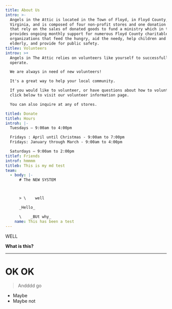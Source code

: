 ```yaml
---
title: About Us
intro: >-
  Angels in the Attic is located in the Town of Floyd, in Floyd County,
  Virginia, and is composed of four non-profit stores and one donation center
  that rely on the sales of donated goods to fund a ministry which in turn
  provides ongoing monthly support for numerous Floyd County charitable
  organizations that feed the hungry, aid the needy, help children and the
  elderly, and provide for public safety.
titlev: Volunteers
introv: >+
  Angels in The Attic relies on volunteers like yourself to successfully
  operate.

  We are always in need of new volunteers!

  It's a great way to help your local community.

  If you would like to volunteer, or have questions about how to volunteer,
  click below to visit our volunteer information page.

  You can also inquire at any of stores.

titled: Donate
titleh: Hours
introh: |-
  Tuesdays – 9:00am to 4:00pm

  Fridays : April until Christmas - 9:00am to 7:00pm 
  Fridays: January through March - 9:00am to 4:00pm 

  Saturdays – 9:00am to 2:00pm 
titlef: Friends
introf: hmmmm
titleb: This is my md test
team:
  - body: |-
      # The NEW SYSTEM



      > \    well

      _Hello_

      \    _BUt why_
    name: This has been a test
---
```

WELL

**What is this?**

- - -

# **OK                OK**

> Andddd go

* Maybe
* Maybe not
